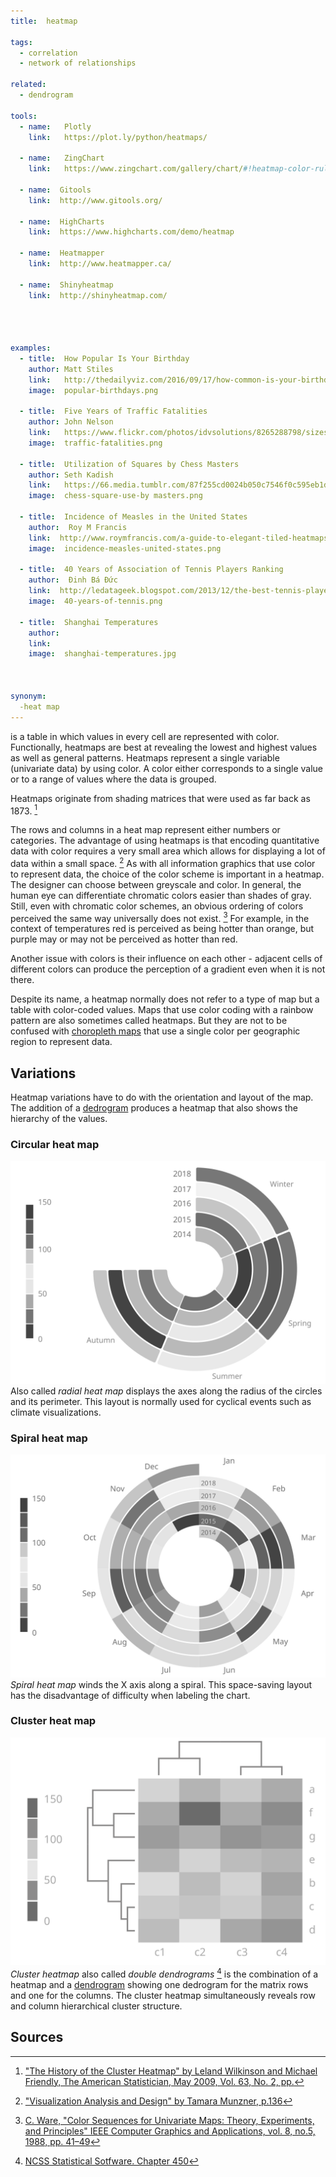 ```yaml
---
title:  heatmap

tags:
  - correlation
  - network of relationships

related:
  - dendrogram

tools:
  - name:   Plotly
    link:   https://plot.ly/python/heatmaps/
  
  - name:   ZingChart
    link:   https://www.zingchart.com/gallery/chart/#!heatmap-color-rules-tooltips
  
  - name:  Gitools
    link:  http://www.gitools.org/
  
  - name:  HighCharts
    link:  https://www.highcharts.com/demo/heatmap

  - name:  Heatmapper
    link:  http://www.heatmapper.ca/
    
  - name:  Shinyheatmap
    link:  http://shinyheatmap.com/
    



examples:
  - title:  How Popular Is Your Birthday
    author: Matt Stiles
    link:   http://thedailyviz.com/2016/09/17/how-common-is-your-birthday-dailyviz/
    image:  popular-birthdays.png

  - title:  Five Years of Traffic Fatalities
    author: John Nelson
    link:   https://www.flickr.com/photos/idvsolutions/8265288798/sizes/o/in/photostream/
    image:  traffic-fatalities.png

  - title:  Utilization of Squares by Chess Masters
    author: Seth Kadish
    link:   https://66.media.tumblr.com/87f255cd0024b050c7546f0c595eb1d4/tumblr_n21vkezveA1s3dn7vo1_1280.png
    image:  chess-square-use-by masters.png
    
  - title:  Incidence of Measles in the United States
    author:  Roy M Francis
    link:  http://www.roymfrancis.com/a-guide-to-elegant-tiled-heatmaps-in-r-2019/
    image:  incidence-measles-united-states.png
  
  - title:  40 Years of Association of Tennis Players Ranking
    author:  Đinh Bá Đức
    link:  http://ledatageek.blogspot.com/2013/12/the-best-tennis-player-of-atp-era.html
    image:  40-years-of-tennis.png

  - title:  Shanghai Temperatures
    author: 
    link: 
    image:  shanghai-temperatures.jpg
    
  

synonym:
  -heat map
---
```


is a table in which values in every cell are represented with color. Functionally, heatmaps are best at revealing the lowest and highest values as well as general patterns. Heatmaps represent a single variable (univariate data) by using color. A color either corresponds to a single value or to a range of values where the data is grouped. 
<!--more-->
Heatmaps originate from shading matrices that were used as far back as 1873. [^wilkinson]


The rows and columns in a heat map represent either numbers or categories. 
The advantage of using heatmaps is that encoding quantitative data with color requires a very small area which allows for displaying a lot of data within a small space. [^munzer]
As with all information graphics that use color to represent data, the choice of the color scheme is important in a heatmap. The designer can choose between greyscale and color. 
In general, the human eye can differentiate chromatic colors easier than shades of gray. Still, even with chromatic color schemes, an obvious ordering of colors perceived the same way universally does not exist. [^ware] For example, in the context of temperatures red is perceived as being hotter than orange, but purple may or may not be perceived as hotter than red.
 
 Another issue with colors is their influence on each other - adjacent cells of different colors can produce the perception of a gradient even when it is not there.
 
 Despite its name, a heatmap normally does not refer to a type of map but a table with color-coded values. Maps that use color coding with a rainbow pattern are also sometimes called heatmaps. But they are not to be confused with [choropleth maps](/choropleth-map) that use a single color per geographic region to represent data.


## Variations
Heatmap variations have to do with the orientation and layout of the map. The addition of a [dedrogram](/dendrogram) produces a heatmap that also shows the hierarchy of the values.

### Circular heat map
<img src="circular-heatmap.svg" alt="circular heat map" class="f-right-half" /> Also called *radial heat map* displays the axes along the radius of the circles and its perimeter. This layout is normally used for cyclical events such as climate visualizations.

### Spiral heat map
<img src="spiral-heatmap.svg" alt="spiral heat map" class="f-right-half" /> *Spiral heat map* winds the X axis along a spiral. This space-saving layout has the disadvantage of difficulty when labeling the chart.

### Cluster heat map 
<img src="clustered-heatmap.svg" alt="clustered heat map" class="f-right-half" /> *Cluster heatmap* also called *double dendrograms* [^ncss] is the combination of a heatmap and a [dendrogram](/dendrogram) showing one dedrogram for the matrix rows and one for the columns. The cluster heatmap simultaneously reveals row and column hierarchical cluster structure.

                                                                       
## Sources

[^wilkinson]: ["The History of the Cluster Heatmap" by Leland Wilkinson and Michael Friendly, The American Statistician, May 2009, Vol. 63, No. 2, pp.](https://www.cs.uic.edu/~wilkinson/Publications/heatmap.pdf)

[^munzer]: ["Visualization Analysis and Design" by Tamara Munzner, p.136](https://books.google.com/books?id=NfkYCwAAQBAJ&pg=PT166&lpg=PT166)

[^ware]: [C. Ware, "Color Sequences for Univariate Maps: Theory, Experiments, and Principles" IEEE Computer Graphics and Applications, vol. 8, no.5, 1988, pp. 41–49](https://ccom.unh.edu/sites/default/files/publications/Ware_1988_CGA_Color_sequences_univariate_maps.pdf)

[^ncss]: [NCSS Statistical Sotfware. Chapter 450](https://ncss-wpengine.netdna-ssl.com/wp-content/themes/ncss/pdf/Procedures/NCSS/Clustered_Heat_Maps-Double_Dendrograms.pdf)
